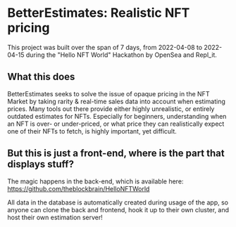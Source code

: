 # BetterEstimates: Realistic NFT pricing

This project was built over the span of 7 days, from 2022-04-08 to 2022-04-15 during the "Hello NFT World" Hackathon by OpenSea and Repl_it.

## What this does

BetterEstimates seeks to solve the issue of opaque pricing in the NFT Market by taking rarity & real-time sales data into account when estimating prices.
Many tools out there provide either highly unrealistic, or entirely outdated estimates for NFTs. Especially for beginners, understanding when an NFT is over- or under-priced, or what price they can realistically expect one of their NFTs to fetch, is highly important, yet difficult.

## But this is just a front-end, where is the part that displays stuff?
The magic happens in the back-end, which is available here: https://github.com/theblockbrain/HelloNFTWorld

All data in the database is automatically created during usage of the app, so anyone can clone the back and frontend, hook it up to their own cluster, and host their own estimation server!
